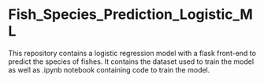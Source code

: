 # Fish_Species_Prediction_Logistic_ML
 This repository contains a logistic regression model with a flask front-end to predict the species of fishes. It contains the dataset used to train the model as well as .ipynb notebook containing code to train the model.
